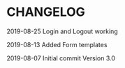 CHANGELOG
=========

2019-08-25 Login and Logout working

2019-08-13 Added Form templates 

2019-08-07 Initial commit Version 3.0 
